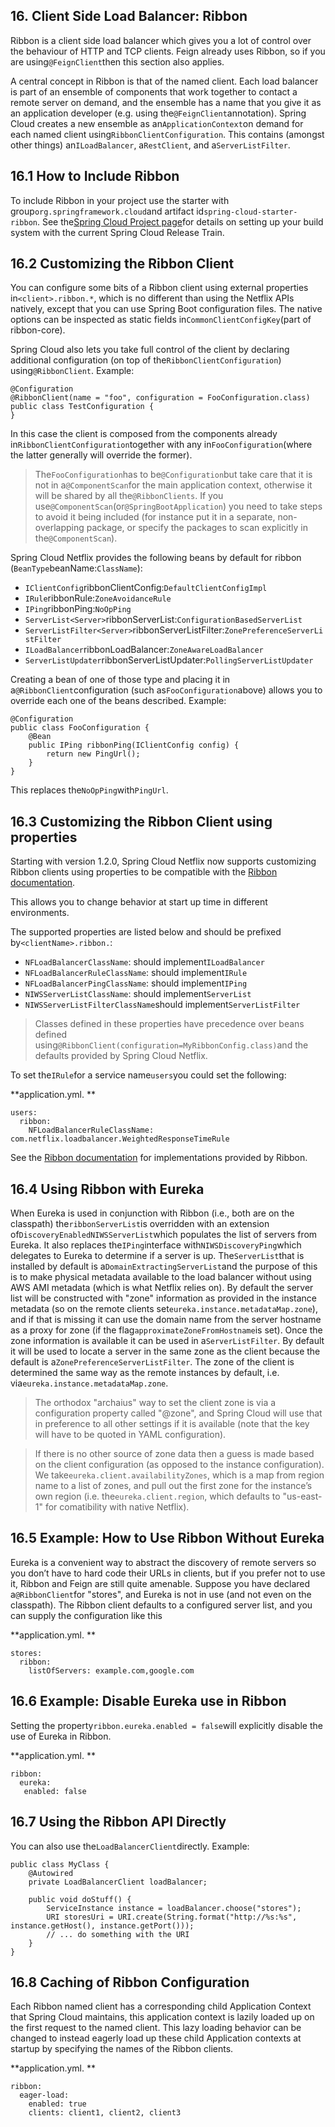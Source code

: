 ## 16. Client Side Load Balancer: Ribbon

Ribbon is a client side load balancer which gives you a lot of control over the behaviour of HTTP and TCP clients. Feign already uses Ribbon, so if you are using`@FeignClient`then this section also applies.

A central concept in Ribbon is that of the named client. Each load balancer is part of an ensemble of components that work together to contact a remote server on demand, and the ensemble has a name that you give it as an application developer \(e.g. using the`@FeignClient`annotation\). Spring Cloud creates a new ensemble as an`ApplicationContext`on demand for each named client using`RibbonClientConfiguration`. This contains \(amongst other things\) an`ILoadBalancer`, a`RestClient`, and a`ServerListFilter`.

## 16.1 How to Include Ribbon

To include Ribbon in your project use the starter with group`org.springframework.cloud`and artifact id`spring-cloud-starter-ribbon`. See the[Spring Cloud Project page](https://projects.spring.io/spring-cloud/)for details on setting up your build system with the current Spring Cloud Release Train.

## 16.2 Customizing the Ribbon Client

You can configure some bits of a Ribbon client using external properties in`<client>.ribbon.*`, which is no different than using the Netflix APIs natively, except that you can use Spring Boot configuration files. The native options can be inspected as static fields in`CommonClientConfigKey`\(part of ribbon-core\).

Spring Cloud also lets you take full control of the client by declaring additional configuration \(on top of the`RibbonClientConfiguration`\) using`@RibbonClient`. Example:

```
@Configuration
@RibbonClient(name = "foo", configuration = FooConfiguration.class)
public class TestConfiguration {
}
```

In this case the client is composed from the components already in`RibbonClientConfiguration`together with any in`FooConfiguration`\(where the latter generally will override the former\).

> The`FooConfiguration`has to be`@Configuration`but take care that it is not in a`@ComponentScan`for the main application context, otherwise it will be shared by all the`@RibbonClients`. If you use`@ComponentScan`\(or`@SpringBootApplication`\) you need to take steps to avoid it being included \(for instance put it in a separate, non-overlapping package, or specify the packages to scan explicitly in the`@ComponentScan`\).

Spring Cloud Netflix provides the following beans by default for ribbon \(`BeanType`beanName:`ClassName`\):

* `IClientConfig`ribbonClientConfig:`DefaultClientConfigImpl`
* `IRule`ribbonRule:`ZoneAvoidanceRule`
* `IPing`ribbonPing:`NoOpPing`
* `ServerList<Server>`ribbonServerList:`ConfigurationBasedServerList`
* `ServerListFilter<Server>`ribbonServerListFilter:`ZonePreferenceServerListFilter`
* `ILoadBalancer`ribbonLoadBalancer:`ZoneAwareLoadBalancer`
* `ServerListUpdater`ribbonServerListUpdater:`PollingServerListUpdater`

Creating a bean of one of those type and placing it in a`@RibbonClient`configuration \(such as`FooConfiguration`above\) allows you to override each one of the beans described. Example:

```
@Configuration
public class FooConfiguration {
    @Bean
    public IPing ribbonPing(IClientConfig config) {
        return new PingUrl();
    }
}
```

This replaces the`NoOpPing`with`PingUrl`.

## 16.3 Customizing the Ribbon Client using properties

Starting with version 1.2.0, Spring Cloud Netflix now supports customizing Ribbon clients using properties to be compatible with the [Ribbon documentation](https://github.com/Netflix/ribbon/wiki/Working-with-load-balancers#components-of-load-balancer).

This allows you to change behavior at start up time in different environments.

The supported properties are listed below and should be prefixed by`<clientName>.ribbon.`:

* `NFLoadBalancerClassName`: should implement`ILoadBalancer`
* `NFLoadBalancerRuleClassName`: should implement`IRule`
* `NFLoadBalancerPingClassName`: should implement`IPing`
* `NIWSServerListClassName`: should implement`ServerList`
* `NIWSServerListFilterClassName`should implement`ServerListFilter`

> Classes defined in these properties have precedence over beans defined using`@RibbonClient(configuration=MyRibbonConfig.class)`and the defaults provided by Spring Cloud Netflix.

To set the`IRule`for a service name`users`you could set the following:

**application.yml. **

```
users:
  ribbon:
    NFLoadBalancerRuleClassName: com.netflix.loadbalancer.WeightedResponseTimeRule
```

See the [Ribbon documentation](https://github.com/Netflix/ribbon/wiki/Working-with-load-balancers) for implementations provided by Ribbon.

## 16.4 Using Ribbon with Eureka

When Eureka is used in conjunction with Ribbon \(i.e., both are on the classpath\) the`ribbonServerList`is overridden with an extension of`DiscoveryEnabledNIWSServerList`which populates the list of servers from Eureka. It also replaces the`IPing`interface with`NIWSDiscoveryPing`which delegates to Eureka to determine if a server is up. The`ServerList`that is installed by default is a`DomainExtractingServerList`and the purpose of this is to make physical metadata available to the load balancer without using AWS AMI metadata \(which is what Netflix relies on\). By default the server list will be constructed with "zone" information as provided in the instance metadata \(so on the remote clients set`eureka.instance.metadataMap.zone`\), and if that is missing it can use the domain name from the server hostname as a proxy for zone \(if the flag`approximateZoneFromHostname`is set\). Once the zone information is available it can be used in a`ServerListFilter`. By default it will be used to locate a server in the same zone as the client because the default is a`ZonePreferenceServerListFilter`. The zone of the client is determined the same way as the remote instances by default, i.e. via`eureka.instance.metadataMap.zone`.

> The orthodox "archaius" way to set the client zone is via a configuration property called "@zone", and Spring Cloud will use that in preference to all other settings if it is available \(note that the key will have to be quoted in YAML configuration\).

> If there is no other source of zone data then a guess is made based on the client configuration \(as opposed to the instance configuration\). We take`eureka.client.availabilityZones`, which is a map from region name to a list of zones, and pull out the first zone for the instance’s own region \(i.e. the`eureka.client.region`, which defaults to "us-east-1" for comatibility with native Netflix\).

## 16.5 Example: How to Use Ribbon Without Eureka

Eureka is a convenient way to abstract the discovery of remote servers so you don’t have to hard code their URLs in clients, but if you prefer not to use it, Ribbon and Feign are still quite amenable. Suppose you have declared a`@RibbonClient`for "stores", and Eureka is not in use \(and not even on the classpath\). The Ribbon client defaults to a configured server list, and you can supply the configuration like this

**application.yml. **

```
stores:
  ribbon:
    listOfServers: example.com,google.com
```

## 16.6 Example: Disable Eureka use in Ribbon

Setting the property`ribbon.eureka.enabled = false`will explicitly disable the use of Eureka in Ribbon.

**application.yml. **

```
ribbon:
  eureka:
   enabled: false
```

## 16.7 Using the Ribbon API Directly

You can also use the`LoadBalancerClient`directly. Example:

```
public class MyClass {
    @Autowired
    private LoadBalancerClient loadBalancer;

    public void doStuff() {
        ServiceInstance instance = loadBalancer.choose("stores");
        URI storesUri = URI.create(String.format("http://%s:%s", instance.getHost(), instance.getPort()));
        // ... do something with the URI
    }
}
```

## 16.8 Caching of Ribbon Configuration

Each Ribbon named client has a corresponding child Application Context that Spring Cloud maintains, this application context is lazily loaded up on the first request to the named client. This lazy loading behavior can be changed to instead eagerly load up these child Application contexts at startup by specifying the names of the Ribbon clients.

**application.yml. **

```
ribbon:
  eager-load:
    enabled: true
    clients: client1, client2, client3
```



